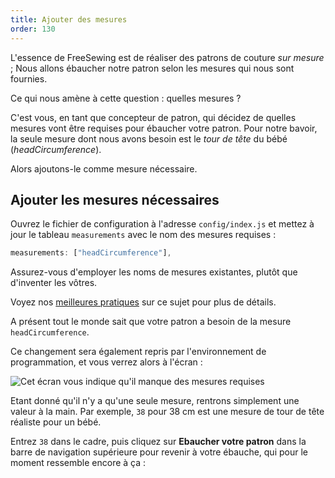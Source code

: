 ```yaml
---
title: Ajouter des mesures
order: 130
---
```


L'essence de FreeSewing est de réaliser des patrons de couture *sur mesure* ; Nous allons ébaucher notre patron selon les mesures qui nous sont fournies.

Ce qui nous amène à cette question : quelles mesures ?

C'est vous, en tant que concepteur de patron, qui décidez de quelles mesures vont être requises pour ébaucher votre patron. Pour notre bavoir, la seule mesure dont nous avons besoin est le *tour de tête* du bébé (*headCircumference*).

Alors ajoutons-le comme mesure nécessaire.

## Ajouter les mesures nécessaires

Ouvrez le fichier de configuration à l'adresse `config/index.js` et mettez à jour le tableau `measurements` avec le nom des mesures requises :

```js
measurements: ["headCircumference"],
```

<Tip>

Assurez-vous d'employer les noms de mesures existantes, plutôt que d'inventer les vôtres.

Voyez nos [ meilleures pratiques](fr/do/names#re-use-measurements) sur ce sujet pour plus de détails.

</Tip>

A présent tout le monde sait que votre patron a besoin de la mesure `headCircumference`.

Ce changement sera également repris par l'environnement de programmation, et vous verrez alors à l'écran :

![Cet écran vous indique qu'il manque des mesures requises](./required-measurements.png)

Etant donné qu'il n'y a qu'une seule mesure, rentrons simplement une valeur à la main. Par exemple, `38` pour 38 cm est une mesure de tour de tête réaliste pour un bébé.

Entrez `38` dans le cadre, puis cliquez sur **Ebaucher votre patron** dans la barre de navigation supérieure pour revenir à votre ébauche, qui pour le moment ressemble encore à ça :

<Example pattern="tutorial" part="step1" caption="Nothing has changed, yet" />